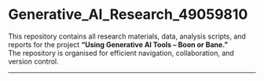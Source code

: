# Generative_AI_Research_49059810


This repository contains all research materials, data, analysis scripts, and reports for the project **“Using Generative AI Tools – Boon or Bane.”**  
The repository is organised for efficient navigation, collaboration, and version control.

---




